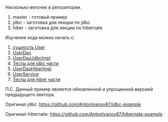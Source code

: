 Несколько веточек в репозитории.
1. master - готовый пример
2. jdbc - заготовка для лекции по jdbc
3. hiber - заготовка для лекции по hibernate

Изучение кода можно начать с:
1. [сущность User](https://github.com/vorobey92/hibernate-lecture/blob/master/src/main/java/ru/hh/school/jdbc/User.java)
2. [UserDao](https://github.com/vorobey92/hibernate-lecture/blob/master/src/main/java/ru/hh/school/jdbc/UserDao.java)
3. [UserDaoJdbcImpl](https://github.com/vorobey92/hibernate-lecture/blob/master/src/main/java/ru/hh/school/jdbc/UserDaoJdbcImpl.java)
4. [Тесты для jdbc части](https://github.com/vorobey92/hibernate-lecture/blob/master/src/test/java/ru/hh/school/jdbc/UserDaoTest.java)
5. [UserDaoHiberImpl](https://github.com/vorobey92/hibernate-lecture/blob/master/src/main/java/ru/hh/school/jdbc/UserDaoHiberImpl.java)
6. [UserService](https://github.com/vorobey92/hibernate-lecture/blob/master/src/main/java/ru/hh/school/jdbc/UserService.java)
7. [Тесты для hiber части](https://github.com/vorobey92/hibernate-lecture/blob/master/src/test/java/ru/hh/school/jdbc/UserServiceTest.java)



П.С. Данный пример является обновленной и упрощенной версией предыдущего лектора.


Оригинал jdbc: https://github.com/AntonIvanov87/jdbc-example

Оригинал hibernate: https://github.com/AntonIvanov87/hibernate-example